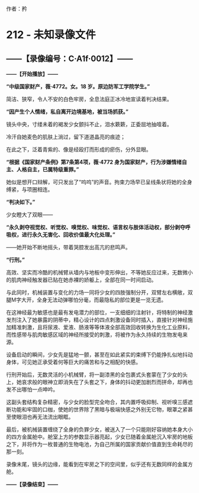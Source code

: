 作者：矜

# 212 - 未知录像文件
## ——【录像编号：C·A1f·0012】——

**——【开始播放】——**

**“中级国家财产，薇·4772。女。18 岁。原边防军工学院学生。”**

简洁、狭窄，令人不安的白色牢房，全息法庭正冰冷地宣读着判决结果。

**“因产生个人情绪，私自离开边境基地，被当场抓获。”**

镜头中央，寸缕未着的褐发少女颤抖不止，泪水簌簌，正委屈地抽噎着。

冷汗自她麦色的肌肤上淌过，留下道道晶亮的痕迹；

在此之下，泛着青紫的、像是经殴打而形成的瘀伤，分外显眼。

**“根据《国家财产条例》第7条第4项，薇·4772 身为国家财产，行为涉嫌情绪自主、人格自主，已属特级重罪。”**

她似是想开口辩解，可只发出了“呜呜”的声音。拘束力场早已呈线条状将她的全身缚紧，与项圈相连。

**“判决如下。”**

少女瞪大了双眼——

**“永久剥夺视觉权、听觉权、嗅觉权、味觉权、语言权与肢体活动权，部分剥夺呼吸权，进行永久无害化、回收价值最大化处理。”**

——她开始不断地摇头，带着哭腔发出高亢的悲鸣声。

**“行刑。”**

高效、坚实而冷酷的机械臂从墙内与地板中变形伸出，不等她反应过来，无数微小的肌肉神经触发器已贴在她赤裸的娇躯上，全部在同一时间启动。

与此同时，机械装置与变化的力场一同将少女的四肢强制分开，双臂左右横敞，双腿M字大开，全身无法动弹哪怕分毫，而最隐私的部位更是一览无遗。

在这神经最为敏感也是最有发电潜力的部位，一支细细的注射针，将特制的神经激发剂注入了她暴露的阴蒂中，精心设计的四点刺激设备同时插入，直接针对神经施加精准刺激，且将尿液、爱液、肠液等等体液全部高效回收转换为生化工业原料，而性感带与肌肉敏感区域的神经所接受的刺激，将被作为永久持续的生物发电来源。

设备启动的瞬间，少女先是猛地一颤，甚至在如此紧实的束缚下仍能挣扎似地抖动身体，可见她正承受着何等巨大的痛苦和与之相配的快感。

行刑开始后，无数灵活的小机械臂，将一副漆黑的全包裹式头套蒙在了少女的头上，她哀求般的眼神立即消失在了头套之下，身体的抖动更加剧烈而拼命，却再也发不出哪怕一点呻吟。

这副头套结构复杂精密，与少女的脸型完全吻合，其内置呼吸抑制、视听嗅三感遮断功能和牢固的口枷，使她的世界除了黑暗与极端快感之外别无它物，眼罩之紧甚至使眼泪也再无法流出眼眶。

最后，被机械装置缠绕了全身的负罪少女，被送入了一个只能刚好容纳她本身大小的四方金属舱中。舱室上方的参数显示器亮起，少女已随着金属舱沉入牢房的地板之下，并将作为一枚普通的生物电池，为自己所属的国家贡献价值直到生命耗尽的那一刻。

录像末尾，镜头的边缘，能看到在牢房之下的空间里，似乎还有无数同样的金属方舱。

**——【录像结束】——**
